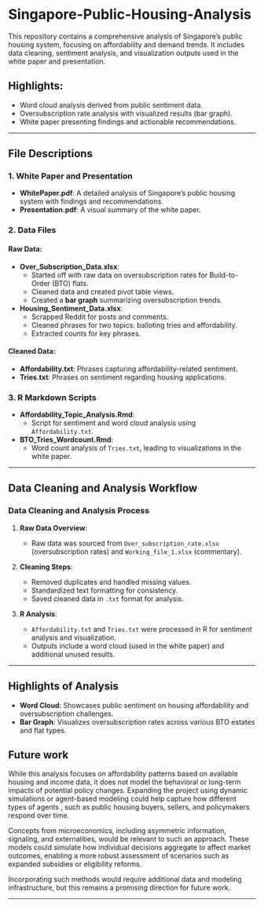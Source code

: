 # Singapore-Public-Housing-Analysis
This repository contains a comprehensive analysis of Singapore’s public housing system, focusing on affordability and demand trends. It includes data cleaning, sentiment analysis, and visualization outputs used in the white paper and presentation.

## Highlights:
- Word cloud analysis derived from public sentiment data.
- Oversubscription rate analysis with visualized results (bar graph).
- White paper presenting findings and actionable recommendations.

---

## File Descriptions

### 1. White Paper and Presentation
- **WhitePaper.pdf**: A detailed analysis of Singapore’s public housing system with findings and recommendations.
- **Presentation.pdf**: A visual summary of the white paper.

### 2. Data Files
#### Raw Data:
- **Over_Subscription_Data.xlsx**:
  - Started off with raw data on oversubscription rates for Build-to-Order (BTO) flats.
  - Cleaned data and created pivot table views.
  - Created a **bar graph** summarizing oversubscription trends.
- **Housing_Sentiment_Data.xlsx**:
  - Scrapped Reddit for posts and comments.
  - Cleaned phrases for two topics: balloting tries and affordability.
  - Extracted counts for key phrases.

#### Cleaned Data:
- **Affordability.txt**: Phrases capturing affordability-related sentiment.
- **Tries.txt**: Phrases on sentiment regarding housing applications.

### 3. R Markdown Scripts
- **Affordability_Topic_Analysis.Rmd**:
  - Script for sentiment and word cloud analysis using `Affordability.txt`.
- **BTO_Tries_Wordcount.Rmd**:
  - Word count analysis of `Tries.txt`, leading to visualizations in the white paper.

---

## Data Cleaning and Analysis Workflow

### Data Cleaning and Analysis Process
1. **Raw Data Overview**:
   - Raw data was sourced from `Over_subscription_rate.xlsx` (oversubscription rates) and `Working_file_1.xlsx` (commentary).

2. **Cleaning Steps**:
   - Removed duplicates and handled missing values.
   - Standardized text formatting for consistency.
   - Saved cleaned data in `.txt` format for analysis.

3. **R Analysis**:
   - `Affordability.txt` and `Tries.txt` were processed in R for sentiment analysis and visualization.
   - Outputs include a word cloud (used in the white paper) and additional unused results.

---

## Highlights of Analysis
- **Word Cloud**: Showcases public sentiment on housing affordability and oversubscription challenges.
- **Bar Graph**: Visualizes oversubscription rates across various BTO estates and flat types.

## Future work
While this analysis focuses on affordability patterns based on available housing and income data, it does not model the behavioral or long-term impacts of potential policy changes. Expanding the project using dynamic simulations or agent-based modeling could help capture how different types of agents , such as public housing buyers, sellers, and policymakers respond over time.

Concepts from microeconomics, including asymmetric information, signaling, and externalities, would be relevant to such an approach. These models could simulate how individual decisions aggregate to affect market outcomes, enabling a more robust assessment of scenarios such as expanded subsidies or eligibility reforms.

Incorporating such methods would require additional data and modeling infrastructure, but this remains a promising direction for future work.

---

